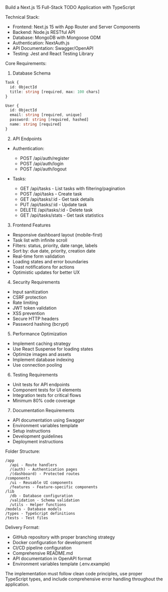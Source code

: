 Build a Next.js 15 Full-Stack TODO Application with TypeScript

Technical Stack:
- Frontend: Next.js 15 with App Router and Server Components
- Backend: Node.js RESTful API
- Database: MongoDB with Mongoose ODM
- Authentication: NextAuth.js
- API Documentation: Swagger/OpenAPI
- Testing: Jest and React Testing Library

Core Requirements:

1. Database Schema
```typescript
Task {
  id: ObjectId
  title: string [required, max: 100 chars]
}

User {
  id: ObjectId
  email: string [required, unique]
  password: string [required, hashed]
  name: string [required]
}
```

2. API Endpoints
- Authentication:
  - POST /api/auth/register
  - POST /api/auth/login
  - POST /api/auth/logout

- Tasks:
  - GET /api/tasks - List tasks with filtering/pagination
  - POST /api/tasks - Create task
  - GET /api/tasks/:id - Get task details
  - PUT /api/tasks/:id - Update task
  - DELETE /api/tasks/:id - Delete task
  - GET /api/tasks/stats - Get task statistics

3. Frontend Features
- Responsive dashboard layout (mobile-first)
- Task list with infinite scroll
- Filters: status, priority, date range, labels
- Sort by: due date, priority, creation date
- Real-time form validation
- Loading states and error boundaries
- Toast notifications for actions
- Optimistic updates for better UX

4. Security Requirements
- Input sanitization
- CSRF protection
- Rate limiting
- JWT token validation
- XSS prevention
- Secure HTTP headers
- Password hashing (bcrypt)

5. Performance Optimization
- Implement caching strategy
- Use React Suspense for loading states
- Optimize images and assets
- Implement database indexing
- Use connection pooling

6. Testing Requirements
- Unit tests for API endpoints
- Component tests for UI elements
- Integration tests for critical flows
- Minimum 80% code coverage

7. Documentation Requirements
- API documentation using Swagger
- Environment variables template
- Setup instructions
- Development guidelines
- Deployment instructions

Folder Structure:
```
/app
  /api - Route handlers
  /(auth) - Authentication pages
  /(dashboard) - Protected routes
/components
  /ui - Reusable UI components
  /features - Feature-specific components
/lib
  /db - Database configuration
  /validation - Schema validation
  /utils - Helper functions
/models - Database models
/types - TypeScript definitions
/tests - Test files
```

Delivery Format:
- GitHub repository with proper branching strategy
- Docker configuration for development
- CI/CD pipeline configuration
- Comprehensive README.md
- API documentation in OpenAPI format
- Environment variables template (.env.example)

The implementation must follow clean code principles, use proper TypeScript types, and include comprehensive error handling throughout the application.